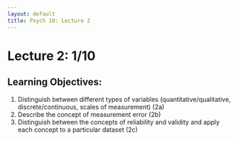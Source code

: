 ```yaml
---
layout: default
title: Psych 10: Lecture 2
---
```

# Lecture 2: 1/10

## Learning Objectives:
1. Distinguish between different types of variables (quantitative/qualitative, discrete/continuous, scales of measurement) (2a)
2. Describe the concept of measurement error (2b)
3. Distinguish between the concepts of reliability and validity and apply each concept to a particular dataset (2c)
